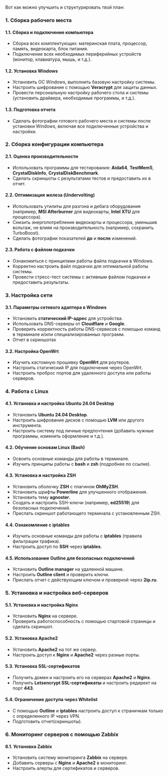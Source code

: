 Вот как можно улучшить и структурировать твой план:

### 1. Сборка рабочего места

#### 1.1. Сборка и подключение компьютера
- Сборка всех комплектующих: материнская плата, процессор, память, видеокарта, блок питания.
- Подключение всех необходимых периферийных устройств (монитор, клавиатура, мышь, и т.д.).

#### 1.2. Установка Windows
- Установить ОС Windows, выполнить базовую настройку системы.
- Настроить шифрование с помощью **Veracrypt** для защиты данных.
- Провести персональную настройку рабочего стола и системы (установить драйвера, необходимые программы, и т.д.).

#### 1.3. Подготовка отчета
- Сделать фотографии готового рабочего места и системы после установки Windows, включая все подключенные устройства и настройки.

### 2. Сборка конфигурации компьютера

#### 2.1. Оценка производительности
- Использовать программы для тестирования: **Aida64**, **TestMem5**, **CrystalDiskInfo**, **CrystalDiskBenchmark**.
- Сделать скриншоты с результатами тестов и предоставить их в отчет.

#### 2.2. Оптимизация железа (Undervolting)
- Использовать утилиты для разгона и дебага оборудования (например, **MSI Afterburner** для видеокарты, **Intel XTU** для процессора).
- Снизить энергопотребление видеокарты и процессора, уменьшив вольтаж, не влияя на производительность (например, сохранить TurboBoost).
- Сделать фотографии показателей **до** и **после** изменений.

#### 2.3. Работа с файлом подкачки
- Ознакомиться с принципами работы файла подкачки в Windows.
- Корректно настроить файл подкачки для оптимальной работы системы.
- Провести стресс-тест системы с активным файлом подкачки и предоставить результаты.

### 3. Настройка сети

#### 3.1. Параметры сетевого адаптера в Windows
- Установить **статический IP-адрес** для устройства.
- Использовать DNS-серверы от **Cloudflare** и **Google**.
- Проверить корректность работы DNS-сервисов с помощью команд в терминале и/или специализированных программ.
- Отчет в скриншотах
#### 3.2. Настройка OpenWrt
- Изучить кастомную прошивку **OpenWrt** для роутеров.
- Настроить статический IP для подключения через OpenWrt.
- Настроить проброс портов для удаленного доступа или работы серверов.

### 4. Работа с Linux

#### 4.1. Установка и настройка Ubuntu 24.04 Desktop
- Установить **Ubuntu 24.04 Desktop**.
- Настроить шифрование дисков с помощью **LVM** или другого инструмента.
- Настроить систему под личные предпочтения (добавить нужные программы, изменить оформление и т.д.).

#### 4.2. Обучение основам Linux (Bash)
- Освоить основные команды для работы в терминале.
- Изучить принципы работы с **bash** и **zsh** (подробнее по ссылке).

#### 4.3. Установка и настройка ZSH
- Установить оболочку **ZSH** с плагином **OhMyZSH**.
- Установить шрифты **Powerline** для улучшенного отображения.
- Установить тему **agnoster**.
- Создать и настроить SSH-ключи (например, **ed25519**) для безопасных подключений.
- Прислать скриншот работающего терминала с установленным ZSH.

#### 4.4. Ознакомление с **iptables**
- Изучить основные команды для работы с **iptables** (правила фильтрации трафика).
- Настроить доступ по **SSH** через **iptables**.

#### 4.5. Использование Outline для безопасных подключений
- Установить **Outline manager** на удаленной машине.
- Настроить **Outline client** и проверить ключи.
- Прислать отчет с действующим ключом и проверкой через **2ip.ru**.

### 5. Установка и настройка веб-серверов

#### 5.1. Установка и настройка Nginx
- Установить **Nginx** на сервере.
- Проверить работоспособность с помощью стартовой страницы и сделать скриншот.

#### 5.2. Установка Apache2
- Установить **Apache2** на тот же сервер.
- Настроить доступ к **Nginx** и **Apache2** через разные порты.

#### 5.3. Установка SSL-сертификатов
- Получить домен и настроить его на серверах **Apache2** и **Nginx**.
- Получить **Letsencrypt SSL-сертификаты** и настроить редирект на порт **443**.

#### 5.4. Ограничение доступа через Whitelist
- С помощью **Outline** и **iptables** настроить доступ к страничкам только с определенного IP через VPN.
- Подготовить отчет(скриншоты).

### 6. Мониторинг серверов с помощью Zabbix

#### 6.1. Установка Zabbix
- Установить систему мониторинга **Zabbix** на сервере.
- Добавить серверы с **Nginx** и **Apache2** в мониторинг.
- Настроить алерты для сертификатов и серверов.
